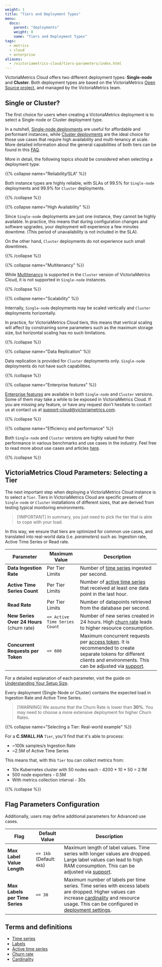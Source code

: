 ```yaml
---
weight: 1
title: "Tiers and Deployment Types"
menu:
  docs:
    parent: "deployments"
    weight: 8
    name: "Tiers and Deployment Types"
tags:
  - metrics
  - cloud
  - enterprise
aliases:
  - /victoriametrics-cloud/tiers-parameters/index.html
---
```


VictoriaMetrics Cloud offers two different deployment types: **Single-node** and **Cluster**. Both deployment types are based on the VictoriaMetrics [Open Source project](https://github.com/VictoriaMetrics/VictoriaMetrics/),
and managed by the VictoriaMetrics team.

## Single or Cluster?

The first choice for users when creating a VictoriaMetrics deployment is to select a Single-node or Cluster deployment type.

In a nutshell, [Single-node deployments](https://docs.victoriametrics.com/victoriametrics/single-server-victoriametrics/) are useful for affordable and performant instances,
while [Cluster deployments](https://docs.victoriametrics.com/victoriametrics/cluster-victoriametrics/) are the ideal choice for those use cases that require high availability and multi-tenancy at scale.
More detailed information about the general capabilities of both tiers can be found in this [FAQ](https://docs.victoriametrics.com/victoriametrics/faq/#which-victoriametrics-type-is-recommended-for-use-in-production---single-node-or-cluster).

More in detail, the following topics should be considered when selecting a deployment type:

{{% collapse name="Reliability/SLA" %}}

Both instance types are highly reliable, with SLAs of 99.5% for `Single-node` deployments and 99.9%
for `Cluster` deployments.

{{% /collapse %}}

{{% collapse name="High Availability" %}}

Since `Single-node` deployments are just one instance, they cannot be highly available. In practice,
this means that during configuration changes and software upgrades, your deployment will experience
a few minutes downtime. (This period of unavailability is not included in the SLA).

On the other hand, `Cluster` deployments do not experience such small downtimes.

{{% /collapse %}}

{{% collapse name="Multitenancy" %}}

While [Multitenancy](https://docs.victoriametrics.com/victoriametrics/cluster-victoriametrics/#multitenancy)
is supported in the `Cluster` version of VictoriaMetrics Cloud, it is not supported in `Single-node`
instances.

{{% /collapse %}}

{{% collapse name="Scalability" %}}

Internally, `Single-node` deployments may be scaled vertically and `Cluster` deployments horizontally.

In practice, for VictoriaMetrics Cloud tiers, this means that vertical scaling will affect by
constraining some parameters such as the maximum storage size, but horizontal scaling has no such
limitations.

{{% /collapse %}}

{{% collapse name="Data Replication" %}}

Data replication is provided for `Cluster` deployments only. `Single-node` deployments do not have
such capabilities.

{{% /collapse %}}

{{% collapse name="Enterprise features" %}}

[Enterprise features](http://docs.victoriametrics.com/victoriametrics/enterprise/#victoriametrics-enterprise-features)
are available in both `Single-node` and `Cluster` versions. Some of them may take a while to be exposed
in VictoriaMetrics Cloud. If you are missing any feature, or have any request don't hesitate to
contact us at contact us at support-cloud@victoriametrics.com.

{{% /collapse %}}

{{% collapse name="Efficiency and performance" %}}

Both `Single-node` and `Cluster` versions are highly valued for their performance in various benchmarks
and use cases in the industry. Feel free to read more about use cases and articles [here](http://docs.victoriametrics.com/victoriametrics/articles/).

{{% /collapse %}}


## VictoriaMetrics Cloud Parameters: Selecting a Tier

The next important step when deploying a VictoriaMetrics Cloud instance is to select a `Tier`.
Tiers in VictoriaMetrics Cloud are specific presets of `Single-node` or `Cluster` installations
of different sizes, that are derived from testing typical monitoring environments.

> [!IMPORTANT] In summary, you just need to pick the tier that is able to cope with your load.

In this way, we ensure that tiers are optimized for common use cases, and translated into real-world
data (i.e. _parameters_) such as: Ingestion rate, Active Time Series or Read rate.


| **Parameter**                             | **Maximum Value**                 | **Description**                                                                                                                                                                                                                                 |
|-------------------------------------------|-----------------------------------|-------------------------------------------------------------------------------------------------------------------------------------------------------------------------------------------------------------------------------------------------|
| **Data Ingestion Rate**                   | Per Tier Limits                   | Number of [time series](https://docs.victoriametrics.com/victoriametrics/keyconcepts/#time-series) ingested per second.                                                                                                                                         |
| **Active Time Series Count**              | Per Tier Limits                   | Number of [active time series](https://docs.victoriametrics.com/victoriametrics/faq/#what-is-an-active-time-series) that received at least one data point in the last hour.                                                                                     |
| **Read Rate**                             | Per Tier Limits                   | Number of datapoints retrieved from the database per second.                                                                                                                                                                                    |
| **New Series Over 24 Hours** (churn rate) | `<= Active Time Series Count`     | Number of new series created in 24 hours. High [churn rate](https://docs.victoriametrics.com/victoriametrics/faq/#what-is-high-churn-rate) leads to higher resource consumption.                                                                                |
| **Concurrent Requests per Token**         | `<= 600`                          | Maximum concurrent requests per [access token](deployments/access-tokens.md). It is recommended to create separate tokens for different clients and environments. This can be adjusted via [support](mailto:support-cloud@victoriametrics.com). |

For a detailed explanation of each parameter, visit the guide on [Understanding Your Setup Size](https://docs.victoriametrics.com/guides/understand-your-setup-size.html).

Every deployment (Single-Node or Cluster) contains the expected load in Ingestion Rate and Active Time Series.

> [!WARNING] We assume that the Churn Rate is lower than **30%**. You may need to choose a more extensive deployment for higher Churn Rates.

{{% collapse name="Selecting a Tier: Real-world example" %}}

For a **C.SMALL.HA** `Tier`, you'll find that it's able to process:
- ~100k samples/s Ingestion Rate
- ~2.5M of Active Time Series

This means that, with this `Tier` tou can collect metrics from:
- 10x Kubernetes cluster with 50 nodes each - 4200 * 10 * 50 = 2.1M
- 500 node exporters - 0.5M
- With metrics collection interval - 30s

{{% /collapse %}}


## Flag Parameters Configuration

Additionally, users may define additional parameters for Advanced use cases.

| **Flag**                          | **Default Value**         | **Description**                                                                                                                                                                                                                                                                                                                                                     |
|-----------------------------------|---------------------------|---------------------------------------------------------------------------------------------------------------------------------------------------------------------------------------------------------------------------------------------------------------------------------------------------------------------------------------------------------------------|
| **Max Label Value Length**        | `<= 1kb` (Default: `4kb`) | Maximum length of label values. Time series with longer values are dropped. Large label values can lead to high RAM consumption. This can be adjusted via [support](mailto:support-cloud@victoriametrics.com).                                                                                                                                                      |
| **Max Labels per Time Series**    | `<= 30`                   | Maximum number of labels per time series. Time series with excess labels are dropped. Higher values can increase [cardinality](https://docs.victoriametrics.com/victoriametrics/keyconcepts/#cardinality) and resource usage. This can be configured in [deployment settings](https://docs.victoriametrics.com/victoriametrics-cloud/quickstart/#modifying-an-existing-deployment). |


## Terms and definitions

  - [Time series](https://docs.victoriametrics.com/victoriametrics/keyconcepts/#time-series)
  - [Labels](https://docs.victoriametrics.com/victoriametrics/keyconcepts/#labels)
  - [Active time series](https://docs.victoriametrics.com/victoriametrics/faq/#what-is-an-active-time-series)
  - [Churn rate](https://docs.victoriametrics.com/victoriametrics/faq/#what-is-high-churn-rate)
  - [Cardinality](https://docs.victoriametrics.com/victoriametrics/keyconcepts/#cardinality)
